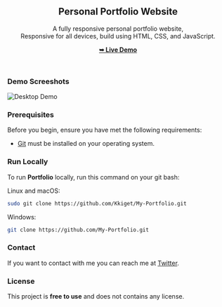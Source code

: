 <div align="center">
  
  <br />
  <br />

  <h2 align="center">Personal Portfolio Website</h2>

  A fully responsive personal portfolio website, <br />Responsive for all devices, build using HTML, CSS, and JavaScript.

  <a href="https://codewithsadee.github.io/pfolio/"><strong>➥ Live Demo</strong></a>

</div>

<br />

### Demo Screeshots

![Desktop Demo](![Kkiget](https://github.com/user-attachments/assets/7aac3e76-816b-4e87-b551-a10fdc7392a4)
 "Desktop Demo")

### Prerequisites

Before you begin, ensure you have met the following requirements:

* [Git](https://git-scm.com/downloads "Download Git") must be installed on your operating system.

### Run Locally

To run **Portfolio** locally, run this command on your git bash:

Linux and macOS:

```bash
sudo git clone https://github.com/Kkiget/My-Portfolio.git
```

Windows:

```bash
git clone https://github.com/My-Portfolio.git
```

### Contact

If you want to contact with me you can reach me at [Twitter](https://x.com/KimaruKiget?t=byzyPi40C8cjlO65o8jmvQ&s=08).

### License

This project is **free to use** and does not contains any license.
